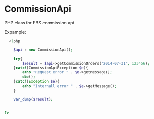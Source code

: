 CommissionApi
=============

PHP class for FBS commission api

Expample:

```php
  <?php

	$api = new CommissionApi();

	try{
		$result = $api->getCommissionOrders("2014-07-31", 123456);
	}catch(CommissionApiException $e){
		echo "Request error " . $e->getMessage();
		die();
	}catch(Exception $e){
		echo "Internall error " . $e->getMessage();
	}

	var_dump($result);


?>
```
